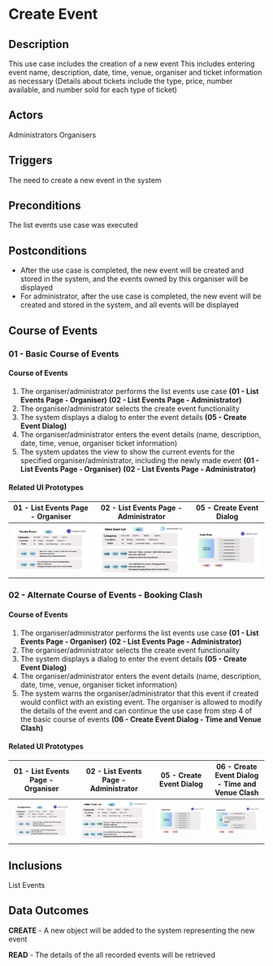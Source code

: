 # Create Event

## Description

This use case includes the creation of a new event
This includes entering event name, description, date, time, venue, organiser and ticket information as necessary
(Details about tickets include the type, price, number available, and number sold for each type of ticket)

## Actors

Administrators
Organisers

## Triggers

The need to create a new event in the system

## Preconditions

The list events use case was executed

## Postconditions

- After the use case is completed, the new event will be created and stored in the system, and the events owned by this organiser will be displayed
- For administrator, after the use case is completed, the new event will be created and stored in the system, and all events will be displayed

## Course of Events

### 01 - Basic Course of Events

#### Course of Events
1. The organiser/administrator performs the list events use case **(01 - List Events Page - Organiser)** **(02 - List Events Page - Administrator)**
2. The organiser/administrator selects the create event functionality
3. The system displays a dialog to enter the event details **(05 - Create Event Dialog)**
4. The organiser/administrator enters the event details (name, description, date, time, venue, organiser  ticket information)
5. The system updates the view to show the current events for the specified organiser/administrator, including the newly made event **(01 - List Events Page - Organiser)** **(02 - List Events Page - Administrator)**

#### Related UI Prototypes
| 01 - List Events Page - Organiser                                | 02 - List Events Page - Administrator                                      | 05 - Create Event Dialog                      |
|------------------------------------------------------------------|----------------------------------------------------------------------------|-----------------------------------------------|
| ![List Events Page - Organiser](../ui/ListEvents(Organiser).png) | ![02 - List Events Page - Administrator](../ui/ListEvents(Administrator).png) | ![Create Event Dialog](../ui/CreateEvent.png) |


### 02  - Alternate Course of Events - Booking Clash

#### Course of Events

1. The organiser/administrator performs the list events use case **(01 - List Events Page - Organiser)** **(02 - List Events Page - Administrator)**
2. The organiser/administrator selects the create event functionality
3. The system displays a dialog to enter the event details **(05 - Create Event Dialog)**
4. The organiser/administrator enters the event details (name, description, date, time, venue, organiser  ticket information)
5. The system warns the organiser/administrator that this event if created would conflict with an existing event. The organiser is allowed to modify the details of the event and can continue the use case from step 4 of the basic course of events **(06 - Create Event Dialog - Time and Venue Clash)**

#### Related UI Prototypes
| 01 - List Events Page - Organiser                                | 02 - List Events Page - Administrator                                      | 05 - Create Event Dialog                      | 06 - Create Event Dialog - Time and Venue Clash                                        |
|------------------------------------------------------------------|----------------------------------------------------------------------------|-----------------------------------------------|----------------------------------------------------------------------------------------|
| ![List Events Page - Organiser](../ui/ListEvents(Organiser).png) | ![02 - List Events Page - Administrator](../ui/ListEvents(Administrator).png) | ![Create Event Dialog](../ui/CreateEvent.png) | ![Create Event Dialog - Time and Venue Clash](../ui/CreateEvent-TimeAndVenueClash.png) |

## Inclusions
List Events

## Data Outcomes
**CREATE** - A new object will be added to the system representing the new event

**READ** - The details of the all recorded events will be retrieved
